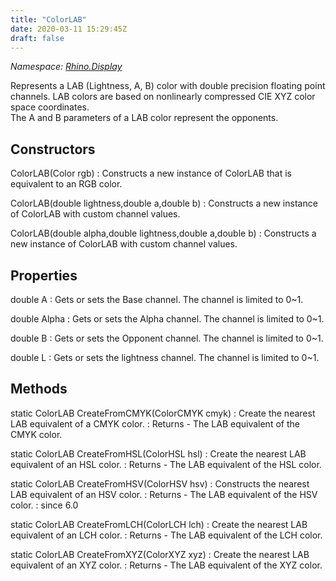 ```yaml
---
title: "ColorLAB"
date: 2020-03-11 15:29:45Z
draft: false
---
```


*Namespace: [Rhino.Display](../)*

Represents a LAB (Lightness, A, B) color with double precision floating point channels. 
   LAB colors are based on nonlinearly compressed CIE XYZ color space coordinates.  
   The A and B parameters of a LAB color represent the opponents.
## Constructors

ColorLAB(Color rgb)
: Constructs a new instance of ColorLAB that is equivalent to an RGB color.

ColorLAB(double lightness,double a,double b)
: Constructs a new instance of ColorLAB with custom channel values.

ColorLAB(double alpha,double lightness,double a,double b)
: Constructs a new instance of ColorLAB with custom channel values.
## Properties

double A
: Gets or sets the Base channel. The channel is limited to 0~1.

double Alpha
: Gets or sets the Alpha channel. The channel is limited to 0~1.

double B
: Gets or sets the Opponent channel. The channel is limited to 0~1.

double L
: Gets or sets the lightness channel. The channel is limited to 0~1.
## Methods

static ColorLAB CreateFromCMYK(ColorCMYK cmyk)
: Create the nearest LAB equivalent of a CMYK color.
: Returns - The LAB equivalent of the CMYK color.

static ColorLAB CreateFromHSL(ColorHSL hsl)
: Create the nearest LAB equivalent of an HSL color.
: Returns - The LAB equivalent of the HSL color.

static ColorLAB CreateFromHSV(ColorHSV hsv)
: Constructs the nearest LAB equivalent of an HSV color.
: Returns - The LAB equivalent of the HSV color.
: since 6.0

static ColorLAB CreateFromLCH(ColorLCH lch)
: Create the nearest LAB equivalent of an LCH color.
: Returns - The LAB equivalent of the LCH color.

static ColorLAB CreateFromXYZ(ColorXYZ xyz)
: Create the nearest LAB equivalent of an XYZ color.
: Returns - The LAB equivalent of the XYZ color.
